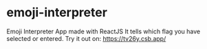 # emoji-interpreter

Emoji Interpreter App made with ReactJS
It tells which flag you have selected or entered.
Try it out on: https://tv26y.csb.app/
